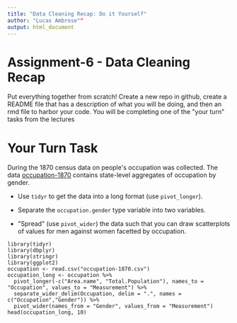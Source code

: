 ```yaml
---
title: "Data Cleaning Recap: Do it Yourself"
author: "Lucas Ambrose""
output: html_document
---
```


# Assignment-6 - Data Cleaning Recap

Put everything together from scratch! Create a new repo in github, create a README file that has a description of what you will be doing, and then an rmd file to harbor your code. You will be completing one of the "your turn" tasks from the lectures

# Your Turn Task

During the 1870 census data on people's occupation was collected. The data [occupation-1870](https://srvanderplas.github.io/rwrks/03-r-format/data/occupation-1870.csv) contains state-level aggregates of occupation by gender.

-   Use `tidyr` to get the data into a long format (use `pivot_longer`).

-   Separate the `occupation.gender` type variable into two variables.

-   "Spread" (use `pivot_wider`) the data such that you can draw scatterplots of values for men against women facetted by occupation.

```{r}
library(tidyr)
library(dbplyr)
library(stringr)
library(ggplot2)
occupation <- read.csv("occupation-1870.csv")
occupation_long <- occupation %>%
  pivot_longer(-c("Area.name", "Total.Population"), names_to = "Occupation", values_to = "Measurement") %>%
  separate_wider_delim(Occupation, delim = ".", names = c("Occupation","Gender")) %>%
  pivot_wider(names_from = "Gender", values_from = "Measurement")
head(occupation_long, 10)
```
